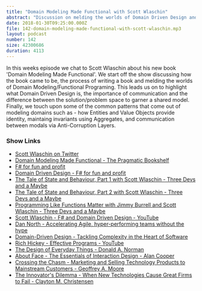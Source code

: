 ```yaml
---
title: "Domain Modeling Made Functional with Scott Wlaschin"
abstract: "Discussion on melding the worlds of Domain Driven Design and Functional Programming"
date: 2018-01-30T09:25:00.000Z
file: 142-domain-modeling-made-functional-with-scott-wlaschin.mp3
layout: podcast
number: 142
size: 42300686
duration: 4113
---
```


In this weeks episode we chat to Scott Wlaschin about his new book 'Domain Modeling Made Functional'.
We start off the show discussing how the book came to be, the process of writing a book and melding the worlds of Domain Modeling/Functional Programing.
This leads us on to highlight what Domain Driven Design is, the importance of communication and the difference between the solution/problem space to garner a shared model.
Finally, we touch upon some of the common patterns that come out of modeling domains such as - how Entities and Value Objects provide identity, maintaing invariants using Aggregates, and communication between modals via Anti-Corruption Layers.

### Show Links

- [Scott Wlaschin on Twitter](https://twitter.com/ScottWlaschin)
- [Domain Modeling Made Functional - The Pragmatic Bookshelf](https://pragprog.com/book/swdddf/domain-modeling-made-functional)
- [F# for fun and profit](https://fsharpforfunandprofit.com/)
- [Domain Driven Design - F# for fun and profit](https://fsharpforfunandprofit.com/ddd/)
- [The Tale of State and Behaviour, Part 1 with Scott Wlaschin - Three Devs and a Maybe](http://threedevsandamaybe.com/the-tale-of-state-and-behaviour-part-1-with-scott-wlaschin/)
- [The Tale of State and Behaviour, Part 2 with Scott Wlaschin - Three Devs and a Maybe](http://threedevsandamaybe.com/the-tale-of-state-and-behaviour-part-2-with-scott-wlaschin/)
- [Programming Like Functions Matter with Jimmy Burrell and Scott Wlaschin - Three Devs and a Maybe](http://threedevsandamaybe.com/programming-like-functions-matter-with-jimmy-burrell-and-scott-wlaschin/)
- [Scott Wlaschin - F# and Domain Driven Design - YouTube](https://www.youtube.com/watch?v=x6nJfUv7ta0)
- [Dan North - Accelerating Agile, hyper-performing teams without the hype](https://vimeo.com/68215534)
- [Domain-Driven Design - Tackling Complexity in the Heart of Software](https://www.amazon.co.uk/Domain-Driven-Design-Tackling-Complexity-Software/dp/0321125215)
- [Rich Hickey - Effective Programs - YouTube](https://www.youtube.com/watch?v=2V1FtfBDsLU)
- [The Design of Everyday Things - Donald A. Norman](https://www.amazon.co.uk/Design-Everyday-Things-revised-expanded/dp/0262525674)
- [About Face - The Essentials of Interaction Design - Alan Cooper](https://www.amazon.co.uk/About-Face-Essentials-Interaction-Design/dp/1118766571)
- [Crossing the Chasm - Marketing and Selling Technology Products to Mainstream Customers - Geoffrey A. Moore](https://www.amazon.co.uk/Crossing-Chasm-Marketing-Technology-Mainstream/dp/1841120634)
- [The Innovator's Dilemma - When New Technologies Cause Great Firms to Fail - Clayton M. Christensen](https://www.amazon.co.uk/Innovators-Dilemma-Technologies-Management-Innovation/dp/1633691780)
